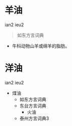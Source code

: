 # 羊油
ian2 ieu2
> 如东方言词典
- 牛科动物山羊或绵羊的脂肪。

# 洋油
ian2 ieu2
+ 煤油
  * 如东方言词典
  * 东台方言词典
    + 火油
  * 泰州方言词典3
